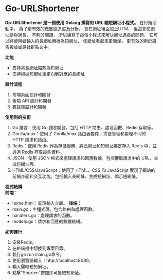 # **Go-URLShortener**
**Go-URLShortener 是一個使用 Golang 撰寫的 URL 縮短網址小程式。**
在行銷活動中，
為了更有效的做數據追蹤及分析，
會在網址後面加上UTM，
但這會使網址變得過長，
不利於閱讀，
所以編寫了這個小程式來解決網址過長的問題，
它可以將使用者輸入的長網址轉換為短網址，
使網址看起來更簡潔，
更有效的用於廣告投放或是社群貼文中。

**功能**
* 支持將長網址縮短為短網址
* 支持根據短網址重定向到對應的長網址

**設計流程**
1. 前端頁面設計和開發
1. 後端 API 設計和開發
1. 數據庫設計和開發


**使用到的技術**
1. Go 語言：使用 Go 語言開發，包括 HTTP 路由、處理函數、Redis 存取等。
1. Gorilla/mux：使用了 Gorilla/mux 路由器套件，方便管理和處理不同的 HTTP 請求和路由。
1. Redis：使用 Redis 作為存儲服務，將長網址和短網址綁定存入 Redis 中，並透過 Redis 存取這些資料。
1. JSON：使用 JSON 格式來處理請求和回應數據，包括獲取請求中的 URL，生成短網址等。
1. HTML/CSS/JavaScript：使用了 HTML、CSS 和 JavaScript 實現了網站的前端介面和交互功能，包括輸入長網址、生成短網址、顯示短網址。


**程式結構**  
**前端：**  
* home.html：呈現輸入介面。
**後端：**  
* main.go：主程式碼，包含路由和處理函數。
* handlers.go：處理請求的函數。
* models.go：請求和回應的數據結構。

**如何運行**
1. 安裝Redis。
1. 在終端機中切換到專案目錄。
1. 執行go run main.go命令。
1. 使用瀏覽器輸入：http://localhost:8080，
2. 輸入需縮短的網址。
3. 點擊"Shorten"按鈕即可獲取短網址。